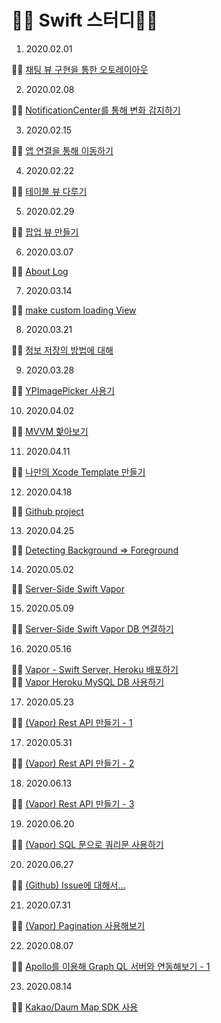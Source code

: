 # 🧑‍💻 Swift 스터디🧑‍💻

1. 2020.02.01

 🏃‍♂️ [채팅 뷰 구현을 통한 오토레이아웃](https://github.com/iOS-SOPT-iNNovation/5anniversary/blob/master/1stStudy/README.md)

2. 2020.02.08

 🏃‍♂️ [NotificationCenter를 통해 변화 감지하기](https://github.com/iOS-SOPT-iNNovation/5anniversary/blob/master/2ndStudy/README.md)

3. 2020.02.15

 🏃‍♂️ [앱 연결을 통해 이동하기](https://github.com/iOS-SOPT-iNNovation/5anniversary/blob/master/3rdStudy/README.md)

4. 2020.02.22

 🏃‍♂️ [테이블 뷰 다루기](https://github.com/iOS-SOPT-iNNovation/5anniversary/blob/master/4thStudy/README.md)

5. 2020.02.29

 🏃‍♂️ [팝업 뷰 만들기](https://github.com/iOS-SOPT-iNNovation/5anniversary/blob/master/5thStudy/README.md)

6. 2020.03.07

🏃‍♂️ [About Log](https://github.com/iOS-SOPT-iNNovation/5anniversary/blob/master/6thStudy/README.md)

7. 2020.03.14

🏃‍♂️ [make custom loading View](https://github.com/iOS-SOPT-iNNovation/5anniversary/blob/master/7thStudy/README.md)

8. 2020.03.21

🏃‍♂️ [정보 저장의 방법에 대해](https://github.com/iOS-SOPT-iNNovation/5anniversary/blob/master/8thStudy/README.md)

9. 2020.03.28

🏃‍♂️ [YPImagePicker 사용기](https://blog.5anniversary.dev/7)

10. 2020.04.02

🏃‍♂️ [MVVM 핥아보기](https://blog.5anniversary.dev/8)

11. 2020.04.11

🏃‍♂️ [나만의 Xcode Template 만들기](https://blog.5anniversary.dev/9)

12. 2020.04.18

🏃‍♂️ [Github project](https://blog.5anniversary.dev/12)

13. 2020.04.25

🏃‍♂️ [Detecting Background => Foreground](https://blog.5anniversary.dev/10)

14. 2020.05.02

🏃‍♂️ [Server-Side Swift Vapor](https://blog.5anniversary.dev/14)

15. 2020.05.09

🏃‍♂️ [Server-Side Swift Vapor DB 연결하기](https://blog.5anniversary.dev/15)

16. 2020.05.16

🏃‍♂️ [Vapor - Swift Server, Heroku 배포하기](https://blog.5anniversary.dev/16)<br/>
🏃‍♂️ [Vapor Heroku MySQL DB 사용하기](https://blog.5anniversary.dev/17)

17. 2020.05.23

🏃‍♂️ [(Vapor) Rest API 만들기 - 1](https://blog.5anniversary.dev/24)

17. 2020.05.31

🏃‍♂️ [(Vapor) Rest API 만들기 - 2](https://blog.5anniversary.dev/25)

18. 2020.06.13

🏃‍♂️ [(Vapor) Rest API 만들기 - 3](https://blog.5anniversary.dev/26)

19. 2020.06.20

🏃‍♂️ [(Vapor) SQL 문으로 쿼리문 사용하기](https://blog.5anniversary.dev/30)

20. 2020.06.27

🏃‍♂️ [(Github) Issue에 대해서...](https://blog.5anniversary.dev/40)

21. 2020.07.31

🏃‍♂️ [(Vapor) Pagination 사용해보기](https://blog.5anniversary.dev/31)

22. 2020.08.07

🏃‍♂️ [Apollo를 이용해 Graph QL 서버와 연동해보기 - 1](https://blog.5anniversary.dev/44)

23. 2020.08.14

🏃‍♂️ [Kakao/Daum Map SDK 사용](https://blog.5anniversary.dev/47)
